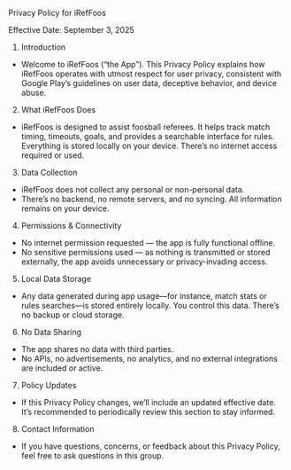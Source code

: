 Privacy Policy for iRefFoos

Effective Date: September 3, 2025

1. Introduction

  - Welcome to iRefFoos (“the App”). This Privacy Policy explains how iRefFoos operates with utmost respect for user privacy, consistent with Google Play’s guidelines on user data, deceptive behavior, and device abuse.

2. What iRefFoos Does

  - iRefFoos is designed to assist foosball referees. It helps track match timing, timeouts, goals, and provides a searchable interface for rules. Everything is stored locally on your device. There’s no internet access required or used.

3. Data Collection
   
  - iRefFoos does not collect any personal or non-personal data.
  - There’s no backend, no remote servers, and no syncing. All information remains on your device.

4. Permissions & Connectivity
   
- No internet permission requested — the app is fully functional offline.
- No sensitive permissions used — as nothing is transmitted or stored externally, the app avoids unnecessary or privacy-invading access.

5. Local Data Storage
   
- Any data generated during app usage—for instance, match stats or rules searches—is stored entirely locally. You control this data. There’s no backup or cloud storage.

6. No Data Sharing
    
- The app shares no data with third parties.
- No APIs, no advertisements, no analytics, and no external integrations are included or active.

7. Policy Updates
    
- If this Privacy Policy changes, we’ll include an updated effective date. It’s recommended to periodically review this section to stay informed.

8. Contact Information
    
- If you have questions, concerns, or feedback about this Privacy Policy, feel free to ask questions in this group.
